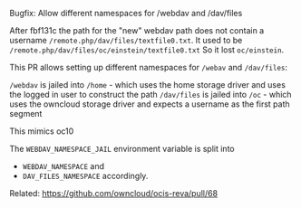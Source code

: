 Bugfix: Allow different namespaces for /webdav and /dav/files

After fbf131c the path for the "new" webdav path does not contain a username `/remote.php/dav/files/textfile0.txt`. It used to be `/remote.php/dav/files/oc/einstein/textfile0.txt` So it lost `oc/einstein`.

This PR allows setting up different namespaces for `/webav` and `/dav/files`:

`/webdav` is jailed into `/home` - which uses the home storage driver and uses the logged in user to construct the path
`/dav/files` is jailed into `/oc` - which uses the owncloud storage driver and expects a username as the first path segment

This mimics oc10

The `WEBDAV_NAMESPACE_JAIL` environment variable is split into
- `WEBDAV_NAMESPACE` and
- `DAV_FILES_NAMESPACE` accordingly.

Related: https://github.com/owncloud/ocis-reva/pull/68
